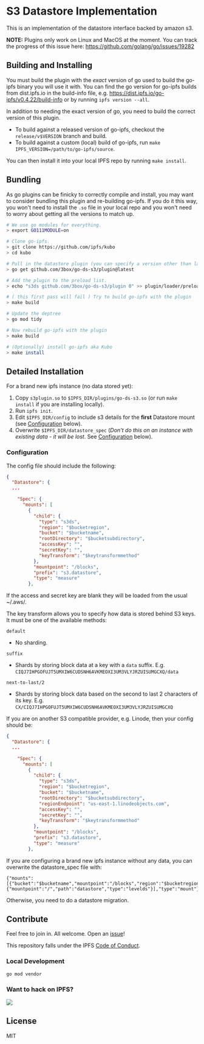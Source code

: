 # S3 Datastore Implementation

This is an implementation of the datastore interface backed by amazon s3.

**NOTE:** Plugins only work on Linux and MacOS at the moment. You can track the progress of this issue here: https://github.com/golang/go/issues/19282

## Building and Installing

You must build the plugin with the *exact* version of go used to build the go-ipfs binary you will use it with. You can find the go version for go-ipfs builds from dist.ipfs.io in the build-info file, e.g. https://dist.ipfs.io/go-ipfs/v0.4.22/build-info or by running `ipfs version --all`.

In addition to needing the exact version of go, you need to build the correct version of this plugin.

* To build against a released version of go-ipfs, checkout the `release/v$VERSION` branch and build.
* To build against a custom (local) build of go-ipfs, run `make IPFS_VERSION=/path/to/go-ipfs/source`.

You can then install it into your local IPFS repo by running `make install`.

## Bundling

As go plugins can be finicky to correctly compile and install, you may want to consider bundling this plugin and re-building go-ipfs. If you do it this way, you won't need to install the `.so` file in your local repo and you won't need to worry about getting all the versions to match up.

```bash
# We use go modules for everything.
> export GO111MODULE=on

# Clone go-ipfs.
> git clone https://github.com/ipfs/kubo
> cd kubo

# Pull in the datastore plugin (you can specify a version other than latest if you'd like).
> go get github.com/3box/go-ds-s3/plugin@latest

# Add the plugin to the preload list.
> echo "s3ds github.com/3box/go-ds-s3/plugin 0" >> plugin/loader/preload_list

# ( this first pass will fail ) Try to build go-ipfs with the plugin
> make build

# Update the deptree
> go mod tidy

# Now rebuild go-ipfs with the plugin
> make build

# (Optionally) install go-ipfs aka Kubo
> make install
```

## Detailed Installation

For a brand new ipfs instance (no data stored yet):

1. Copy `s3plugin.so` to `$IPFS_DIR/plugins/go-ds-s3.so` (or run `make install` if you are installing locally).
2. Run `ipfs init`.
3. Edit `$IPFS_DIR/config` to include s3 details for the **first** Datastore mount (see [Configuration](#configuration) below).
4. Overwrite `$IPFS_DIR/datastore_spec` (*Don't do this on an instance with existing data - it will be lost*. See [Configuration](#configuration) below).

### Configuration

The config file should include the following:
```json
{
  "Datastore": {
  ...

    "Spec": {
      "mounts": [
        {
          "child": {
            "type": "s3ds",
            "region": "$bucketregion",
            "bucket": "$bucketname",
            "rootDirectory": "$bucketsubdirectory",
            "accessKey": "",
            "secretKey": "",
            "keyTransform": "$keytransformmethod"
          },
          "mountpoint": "/blocks",
          "prefix": "s3.datastore",
          "type": "measure"
        },
```

If the access and secret key are blank they will be loaded from the usual ~/.aws/.

The key transform allows you to specify how data is stored behind S3 keys. It must be one of the available methods:

`default`
- No sharding.

`suffix`
- Shards by storing block data at a key with a `data` suffix. E.g. `CIQJ7IHPGOFUJT5UMXIW6CUDSNH6AVKMEOXI3UM3VLYJRZUISUMGCXQ/data`

`next-to-last/2`
- Shards by storing block data based on the second to last 2 characters of its key. E.g. `CX/CIQJ7IHPGOFUJT5UMXIW6CUDSNH6AVKMEOXI3UM3VLYJRZUISUMGCXQ`

If you are on another S3 compatible provider, e.g. Linode, then your config should be:

```json
{
  "Datastore": {
  ...

    "Spec": {
      "mounts": [
        {
          "child": {
            "type": "s3ds",
            "region": "$bucketregion",
            "bucket": "$bucketname",
            "rootDirectory": "$bucketsubdirectory",
            "regionEndpoint": "us-east-1.linodeobjects.com",
            "accessKey": "",
            "secretKey": "",
            "keyTransform": "$keytransformmethod"
          },
          "mountpoint": "/blocks",
          "prefix": "s3.datastore",
          "type": "measure"
        },
```

If you are configuring a brand new ipfs instance without any data, you can overwrite the datastore_spec file with:

```
{"mounts":[{"bucket":"$bucketname","mountpoint":"/blocks","region":"$bucketregion","rootDirectory":"$bucketsubdirectory"},{"mountpoint":"/","path":"datastore","type":"levelds"}],"type":"mount"}
```

Otherwise, you need to do a datastore migration.

## Contribute

Feel free to join in. All welcome. Open an [issue](https://github.com/ipfs/go-ipfs-example-plugin/issues)!

This repository falls under the IPFS [Code of Conduct](https://github.com/ipfs/community/blob/master/code-of-conduct.md).

### Local Development

```
go mod vendor
```

### Want to hack on IPFS?

[![](https://cdn.rawgit.com/jbenet/contribute-ipfs-gif/master/img/contribute.gif)](https://github.com/ipfs/community/blob/master/CONTRIBUTING.md)

## License

MIT
